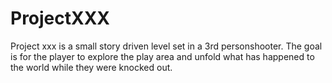 # ProjectXXX
Project xxx is a small story driven level set in a 3rd personshooter. The goal is for the player to explore the play area and unfold what has happened to the world while they were knocked out.
